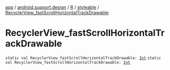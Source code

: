[app](../../../index.md) / [android.support.design](../../index.md) / [R](../index.md) / [styleable](index.md) / [RecyclerView_fastScrollHorizontalTrackDrawable](./-recycler-view_fast-scroll-horizontal-track-drawable.md)

# RecyclerView_fastScrollHorizontalTrackDrawable

`static val RecyclerView_fastScrollHorizontalTrackDrawable: `[`Int`](https://kotlinlang.org/api/latest/jvm/stdlib/kotlin/-int/index.html)
`static val RecyclerView_fastScrollHorizontalTrackDrawable: `[`Int`](https://kotlinlang.org/api/latest/jvm/stdlib/kotlin/-int/index.html)
